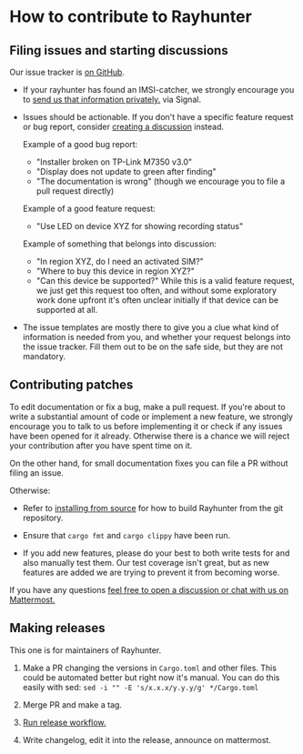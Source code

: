 # How to contribute to Rayhunter

## Filing issues and starting discussions

Our issue tracker is [on GitHub](https://github.com/EFForg/rayhunter/issues).

- If your rayhunter has found an IMSI-catcher, we strongly encourage you to
  [send us that information
  privately.](https://efforg.github.io/rayhunter/faq.html#help-rayhunters-line-is-redorangeyellowdotteddashed-what-should-i-do) via Signal.

- Issues should be actionable. If you don't have a
  specific feature request or bug report, consider [creating a
  discussion](https://github.com/EFForg/rayhunter/discussions) instead.

  Example of a good bug report:

  - "Installer broken on TP-Link M7350 v3.0"
  - "Display does not update to green after finding"
  - "The documentation is wrong" (though we encourage you to file a pull request directly)

  Example of a good feature request:

  - "Use LED on device XYZ for showing recording status"

  Example of something that belongs into discussion:

  - "In region XYZ, do I need an activated SIM?"
  - "Where to buy this device in region XYZ?"
  - "Can this device be supported?" While this is a valid feature
    request, we just get this request too often, and without some exploratory
    work done upfront it's often unclear initially if that device can be
    supported at all.

- The issue templates are mostly there to give you a clue what kind of
  information is needed from you, and whether your request belongs into the issue
  tracker. Fill them out to be on the safe side, but they are not mandatory.

## Contributing patches

To edit documentation or fix a bug, make a pull request. If you're about to
write a substantial amount of code or implement a new feature, we strongly
encourage you to talk to us before implementing it or check if any issues have
been opened for it already. Otherwise there is a chance we will reject your
contribution after you have spent time on it.

On the other hand, for small documentation fixes you can file a PR without
filing an issue.

Otherwise:

- Refer to [installing from
  source](https://efforg.github.io/rayhunter/installing-from-source.html) for
  how to build Rayhunter from the git repository.

- Ensure that `cargo fmt` and `cargo clippy` have been run.

- If you add new features, please do your best to both write tests for and also
  manually test them. Our test coverage isn't great, but as new features are
  added we are trying to prevent it from becoming worse.

If you have any questions [feel free to open a discussion or chat with us on Mattermost.](https://efforg.github.io/rayhunter/support-feedback-community.html)

## Making releases

This one is for maintainers of Rayhunter.

1. Make a PR changing the versions in `Cargo.toml` and other files.
   This could be automated better but right now it's manual. You can do this easily with sed:
   `sed -i "" -E 's/x.x.x/y.y.y/g' */Cargo.toml`

2. Merge PR and make a tag.

3. [Run release workflow.](https://github.com/EFForg/rayhunter/actions/workflows/release.yml)

4. Write changelog, edit it into the release, announce on mattermost.
